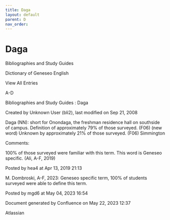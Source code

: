 ```yaml
---
title: Daga
layout: default
parent: D
nav_order:
---
```


# Daga

Bibliographies and Study Guides

Dictionary of Geneseo English

View All Entries

A-D

Bibliographies and Study Guides : Daga

Created by  Unknown User (bli2), last modified on Sep 21, 2008

Daga (NN): short for Onondaga, the freshman residence hall on southside of campus. Definition of approximately 79% of those surveyed. (F06) (new word) Unknown by approximately 21% of those surveyed. (F06) Simmington

Comments:

100% of those surveyed were familiar with this term. This word is Geneseo specific. (Ali, A-F, 2019)

Posted by hea4 at Apr 13, 2019 21:13

M. Dombroski, A-F, 2023: Geneseo specific term, 100% of students surveyed were able to define this term. 

Posted by mgd6 at May 04, 2023 16:54

Document generated by Confluence on May 22, 2023 12:37

Atlassian
